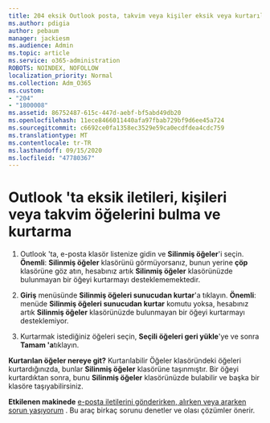 ```yaml
---
title: 204 eksik Outlook posta, takvim veya kişiler eksik veya kurtarılması nasıl bulunur
ms.author: pdigia
author: pebaum
manager: jackiesm
ms.audience: Admin
ms.topic: article
ms.service: o365-administration
ROBOTS: NOINDEX, NOFOLLOW
localization_priority: Normal
ms.collection: Adm_O365
ms.custom:
- "204"
- "1800008"
ms.assetid: 86752487-615c-447d-aebf-bf5abd49db20
ms.openlocfilehash: 11ece8466011440afa97fbab729bf9d6ee45a724
ms.sourcegitcommit: c6692ce0fa1358ec3529e59ca0ecdfdea4cdc759
ms.translationtype: MT
ms.contentlocale: tr-TR
ms.lasthandoff: 09/15/2020
ms.locfileid: "47780367"
---
```

# <a name="how-to-find-and-recover-missing-messages-contacts-or-calendar-items-in-outlook"></a>Outlook 'ta eksik iletileri, kişileri veya takvim öğelerini bulma ve kurtarma

1. Outlook 'ta, e-posta klasör listenize gidin ve **Silinmiş öğeler**'i seçin. **Önemli**: **Silinmiş öğeler** klasörünü görmüyorsanız, bunun yerine **çöp** klasörüne göz atın, hesabınız artık **Silinmiş öğeler** klasörünüzde bulunmayan bir öğeyi kurtarmayı desteklememektedir.

2. **Giriş** menüsünde **Silinmiş öğeleri sunucudan kurtar**'a tıklayın. **Önemli**: menüde **Silinmiş öğeleri sunucudan kurtar** komutu yoksa, hesabınız artık **Silinmiş öğeler** klasörünüzde bulunmayan bir öğeyi kurtarmayı desteklemiyor.

3. Kurtarmak istediğiniz öğeleri seçin, **Seçili öğeleri geri yükle**'ye ve sonra **Tamam 'a**tıklayın.

**Kurtarılan öğeler nereye git?** Kurtarılabilir Öğeler klasöründeki öğeleri kurtardığınızda, bunlar **Silinmiş öğeler** klasörüne taşınmıştır. Bir öğeyi kurtardıktan sonra, bunu **Silinmiş öğeler** klasörünüzde bulabilir ve başka bir klasöre taşıyabilirsiniz.

**Etkilenen makinede** [e-posta iletilerini gönderirken, alırken veya ararken sorun yaşıyorum](https://aka.ms/SaRA-OutlookSendReceive) . Bu araç birkaç sorunu denetler ve olası çözümler önerir.

